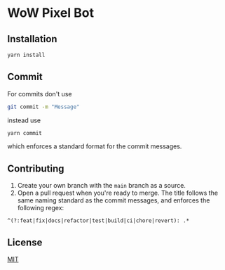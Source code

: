 # WoW Pixel Bot

## Installation

```bash
yarn install
```

## Commit

For commits don't use

```bash
git commit -m "Message"
```

instead use

```bash
yarn commit
```

which enforces a standard format for the commit messages.

## Contributing

1. Create your own branch with the `main` branch as a source.
2. Open a pull request when you're ready to merge. The title follows the same naming standard as the commit messages, and enforces the following regex:

```regex
^(?:feat|fix|docs|refactor|test|build|ci|chore|revert): .*
```

## License

[MIT](https://choosealicense.com/licenses/mit/)
